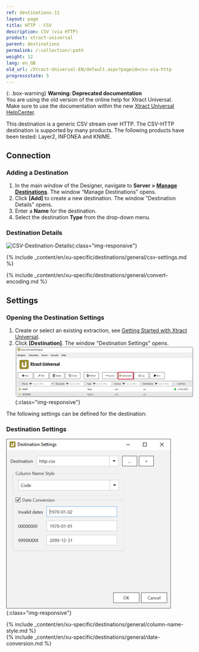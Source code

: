 ```yaml
---
ref: destinations-11
layout: page
title: HTTP - CSV
description: CSV (via HTTP)
product: xtract-universal
parent: destinations
permalink: /:collection/:path
weight: 12
lang: en_GB
old_url: /Xtract-Universal-EN/default.aspx?pageid=csv-via-http
progressstate: 5
---
```


{: .box-warning}
**Warning: Deprecated documentation** <br>
You are using the old version of the online help for Xtract Universal.<br>
Make sure to use the documentation within the new [Xtract Universal HelpCenter](https://helpcenter.theobald-software.com/xtract-universal/documentation/introduction/).

This destination is a generic CSV stream over HTTP. 
The CSV-HTTP destination is supported by many products. The following products have been tested: Layer2, INFONEA and KNIME. 

## Connection
### Adding a Destination

1. In the main window of the Designer, navigate to **Server > [Manage Destinations](./managing-destinations)**. The window “Manage Destinations” opens.
2. Click **[Add]** to create a new destination. The window "Destination Details" opens.
3. Enter a **Name** for the destination.
4. Select the destination **Type** from the drop-down menu.

### Destination Details
![CSV-Destination-Details](/img/content/xu/CSV-Destination-Details.png){:class="img-responsive"}

{% include _content/en/xu-specific/destinations/general/csv-settings.md %}														 

{% include _content/en/xu-specific/destinations/general/convert-encoding.md %}	

## Settings

### Opening the Destination Settings
1. Create or select an existing extraction, see [Getting Started with Xtract Universal](../getting-started/define-a-table-extraction).
2. Click **[Destination]**. The window "Destination Settings" opens.
![Destination-settings](/img/content/xu/xu_designer_destination.png){:class="img-responsive"}

The following settings can be defined for the destination:  

### Destination Settings

![XU_http-csv_Destination](/img/content/XU_http-csv_Destination.png){:class="img-responsive"}

{% include _content/en/xu-specific/destinations/general/column-name-style.md %}	  
{% include _content/en/xu-specific/destinations/general/date-conversion.md %}	  

